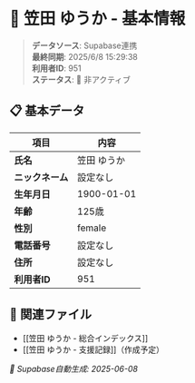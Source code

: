 # 🔄 笠田 ゆうか - 基本情報

> **データソース**: Supabase連携  
> **最終同期**: 2025/6/8 15:29:38  
> **利用者ID**: 951  
> **ステータス**: 🔴 非アクティブ

## 📋 基本データ

| 項目 | 内容 |
|------|------|
| **氏名** | 笠田 ゆうか |
| **ニックネーム** | 設定なし |
| **生年月日** | 1900-01-01 |
| **年齢** | 125歳 |
| **性別** | female |
| **電話番号** | 設定なし |
| **住所** | 設定なし |
| **利用者ID** | 951 |

## 🔗 関連ファイル
- [[笠田 ゆうか - 総合インデックス]]
- [[笠田 ゆうか - 支援記録]]（作成予定）

*🔄 Supabase自動生成: 2025-06-08*